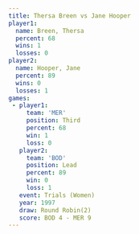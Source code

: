 ```yaml
---
title: Thersa Breen vs Jane Hooper
player1:             
  name: Breen, Thersa
  percent: 68        
  wins: 1            
  losses: 0          
player2:             
  name: Hooper, Jane 
  percent: 89        
  wins: 0            
  losses: 1          
games:
 - player1:         
     team: 'MER'    
     position: Third
     percent: 68    
     win: 1         
     loss: 0        
   player2:        
     team: 'BOD'   
     position: Lead
     percent: 89   
     win: 0        
     loss: 1       
   event: Trials (Women)
   year: 1997           
   draw: Round Robin(2) 
   score: BOD 4 - MER 9 
---
```

